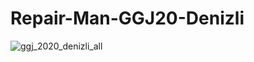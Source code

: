 # Repair-Man-GGJ20-Denizli

![ggj_2020_denizli_all](https://user-images.githubusercontent.com/41707639/136242848-76b4417e-ed91-4a34-ad5a-15d0003979d0.png)
